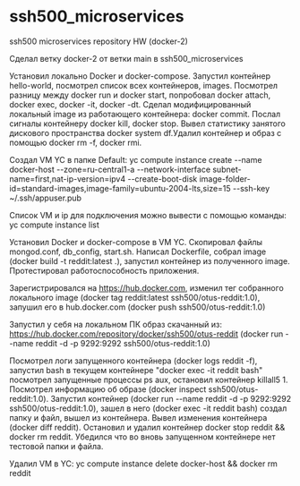 # ssh500_microservices
ssh500 microservices repository HW (docker-2)

Сделал ветку docker-2 от ветки main в ssh500_microservices

Установил локально Docker и docker-compose. Запустил контейнер hello-world, посмотрел список всех контейнеров, images. Посмотрел разницу между docker run и docker start, попробовал docker attach, docker exec, docker -it, docker -dt. Сделал модифицированный локальный image из работающего контейнера: docker commit. Послал сигналы контейнеру docker kill, docker stop. Вывел статистику занятого дискового пространства docker system df.Удалил контейнер и образ с помощью docker rm -f, docker rmi. 

Создал VM YC в папке Default:
yc compute instance create --name docker-host --zone=ru-central1-a --network-interface subnet-name=first,nat-ip-version=ipv4 --create-boot-disk image-folder-id=standard-images,image-family=ubuntu-2004-lts,size=15 --ssh-key ~/.ssh/appuser.pub 

Cписок VM и ip для подключения можно вывести с помощью команды:  yc compute instance list

Установил Docker и docker-compose в VM YC. Скопировал файлы mongod.conf, db_config, start.sh. Написал Dockerfile, собрал image (docker build -t reddit:latest .), запустил контейнер из полученного image. Протестировал работоспособность приложения.

Зарегистрировался на https://hub.docker.com, изменил тег собранного локального image (docker tag reddit:latest ssh500/otus-reddit:1.0), запушил его в hub.docker.com  (docker push ssh500/otus-reddit:1.0)

Запустил у себя на локальном ПК образ скачанный из: https://hub.docker.com/repository/docker/ssh500/otus-reddit
(docker run --name reddit -d -p 9292:9292 ssh500/otus-reddit:1.0)  

Посмотрел логи запущенного контейнера (docker logs reddit -f), запустил bash в текущем контейнере "docker exec -it reddit bash" посмотрел запущенные процессы ps aux, остановил контейнер killall5 1. Посмотрел информацию об образе (docker inspect ssh500/otus-reddit:1.0). Запустил контейнер (docker run --name reddit -d -p 9292:9292 ssh500/otus-reddit:1.0), зашел в него (docker exec -it reddit bash) создал папку и файл, вышел из контейнера. Вывел изменения контейнера (docker diff reddit). Остановил и удалил контейнер docker stop reddit && docker rm reddit. Убедился что во вновь запущенном контейнере нет тестовой папки и файла.

Удалил VM в YC: yc compute instance delete docker-host && docker rm reddit


